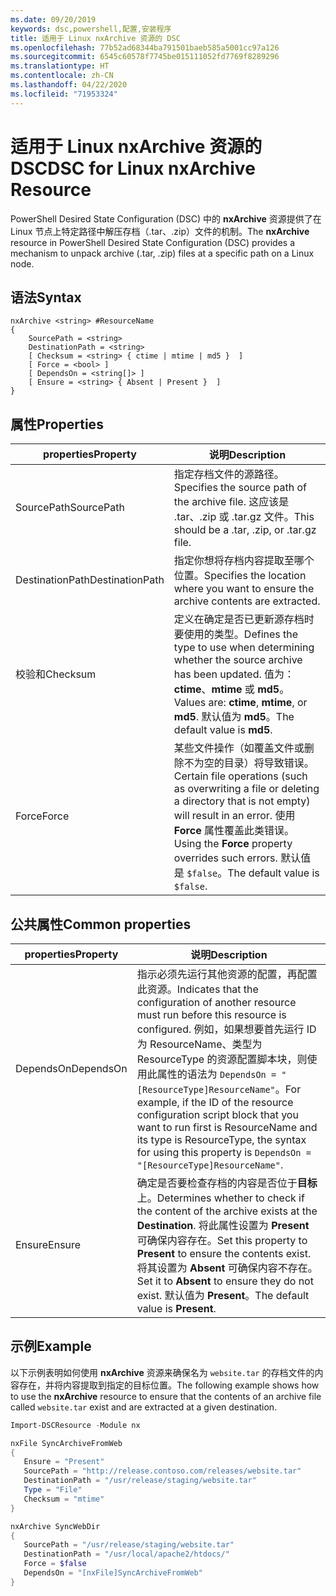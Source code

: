 ```yaml
---
ms.date: 09/20/2019
keywords: dsc,powershell,配置,安装程序
title: 适用于 Linux nxArchive 资源的 DSC
ms.openlocfilehash: 77b52ad68344ba791501baeb585a5001cc97a126
ms.sourcegitcommit: 6545c60578f7745be015111052fd7769f8289296
ms.translationtype: HT
ms.contentlocale: zh-CN
ms.lasthandoff: 04/22/2020
ms.locfileid: "71953324"
---
```

# <a name="dsc-for-linux-nxarchive-resource"></a><span data-ttu-id="d7b00-103">适用于 Linux nxArchive 资源的 DSC</span><span class="sxs-lookup"><span data-stu-id="d7b00-103">DSC for Linux nxArchive Resource</span></span>

<span data-ttu-id="d7b00-104">PowerShell Desired State Configuration (DSC) 中的 **nxArchive** 资源提供了在 Linux 节点上特定路径中解压存档（.tar、.zip）文件的机制。</span><span class="sxs-lookup"><span data-stu-id="d7b00-104">The **nxArchive** resource in PowerShell Desired State Configuration (DSC) provides a mechanism to unpack archive (.tar, .zip) files at a specific path on a Linux node.</span></span>

## <a name="syntax"></a><span data-ttu-id="d7b00-105">语法</span><span class="sxs-lookup"><span data-stu-id="d7b00-105">Syntax</span></span>

```Syntax
nxArchive <string> #ResourceName
{
    SourcePath = <string>
    DestinationPath = <string>
    [ Checksum = <string> { ctime | mtime | md5 }  ]
    [ Force = <bool> ]
    [ DependsOn = <string[]> ]
    [ Ensure = <string> { Absent | Present }  ]
}
```

## <a name="properties"></a><span data-ttu-id="d7b00-106">属性</span><span class="sxs-lookup"><span data-stu-id="d7b00-106">Properties</span></span>

|<span data-ttu-id="d7b00-107">properties</span><span class="sxs-lookup"><span data-stu-id="d7b00-107">Property</span></span> |<span data-ttu-id="d7b00-108">说明</span><span class="sxs-lookup"><span data-stu-id="d7b00-108">Description</span></span> |
|---|---|
|<span data-ttu-id="d7b00-109">SourcePath</span><span class="sxs-lookup"><span data-stu-id="d7b00-109">SourcePath</span></span> |<span data-ttu-id="d7b00-110">指定存档文件的源路径。</span><span class="sxs-lookup"><span data-stu-id="d7b00-110">Specifies the source path of the archive file.</span></span> <span data-ttu-id="d7b00-111">这应该是 .tar、.zip 或 .tar.gz 文件。</span><span class="sxs-lookup"><span data-stu-id="d7b00-111">This should be a .tar, .zip, or .tar.gz file.</span></span> |
|<span data-ttu-id="d7b00-112">DestinationPath</span><span class="sxs-lookup"><span data-stu-id="d7b00-112">DestinationPath</span></span> |<span data-ttu-id="d7b00-113">指定你想将存档内容提取至哪个位置。</span><span class="sxs-lookup"><span data-stu-id="d7b00-113">Specifies the location where you want to ensure the archive contents are extracted.</span></span> |
|<span data-ttu-id="d7b00-114">校验和</span><span class="sxs-lookup"><span data-stu-id="d7b00-114">Checksum</span></span> |<span data-ttu-id="d7b00-115">定义在确定是否已更新源存档时要使用的类型。</span><span class="sxs-lookup"><span data-stu-id="d7b00-115">Defines the type to use when determining whether the source archive has been updated.</span></span> <span data-ttu-id="d7b00-116">值为：**ctime**、**mtime** 或 **md5**。</span><span class="sxs-lookup"><span data-stu-id="d7b00-116">Values are: **ctime**, **mtime**, or **md5**.</span></span> <span data-ttu-id="d7b00-117">默认值为 **md5**。</span><span class="sxs-lookup"><span data-stu-id="d7b00-117">The default value is **md5**.</span></span> |
|<span data-ttu-id="d7b00-118">Force</span><span class="sxs-lookup"><span data-stu-id="d7b00-118">Force</span></span> |<span data-ttu-id="d7b00-119">某些文件操作（如覆盖文件或删除不为空的目录）将导致错误。</span><span class="sxs-lookup"><span data-stu-id="d7b00-119">Certain file operations (such as overwriting a file or deleting a directory that is not empty) will result in an error.</span></span> <span data-ttu-id="d7b00-120">使用 **Force** 属性覆盖此类错误。</span><span class="sxs-lookup"><span data-stu-id="d7b00-120">Using the **Force** property overrides such errors.</span></span> <span data-ttu-id="d7b00-121">默认值是 `$false`。</span><span class="sxs-lookup"><span data-stu-id="d7b00-121">The default value is `$false`.</span></span> |

## <a name="common-properties"></a><span data-ttu-id="d7b00-122">公共属性</span><span class="sxs-lookup"><span data-stu-id="d7b00-122">Common properties</span></span>

|<span data-ttu-id="d7b00-123">properties</span><span class="sxs-lookup"><span data-stu-id="d7b00-123">Property</span></span> |<span data-ttu-id="d7b00-124">说明</span><span class="sxs-lookup"><span data-stu-id="d7b00-124">Description</span></span> |
|---|---|
|<span data-ttu-id="d7b00-125">DependsOn</span><span class="sxs-lookup"><span data-stu-id="d7b00-125">DependsOn</span></span> |<span data-ttu-id="d7b00-126">指示必须先运行其他资源的配置，再配置此资源。</span><span class="sxs-lookup"><span data-stu-id="d7b00-126">Indicates that the configuration of another resource must run before this resource is configured.</span></span> <span data-ttu-id="d7b00-127">例如，如果想要首先运行 ID 为 ResourceName、类型为 ResourceType 的资源配置脚本块，则使用此属性的语法为 `DependsOn = "[ResourceType]ResourceName"`。</span><span class="sxs-lookup"><span data-stu-id="d7b00-127">For example, if the ID of the resource configuration script block that you want to run first is ResourceName and its type is ResourceType, the syntax for using this property is `DependsOn = "[ResourceType]ResourceName"`.</span></span> |
|<span data-ttu-id="d7b00-128">Ensure</span><span class="sxs-lookup"><span data-stu-id="d7b00-128">Ensure</span></span> |<span data-ttu-id="d7b00-129">确定是否要检查存档的内容是否位于**目标**上。</span><span class="sxs-lookup"><span data-stu-id="d7b00-129">Determines whether to check if the content of the archive exists at the **Destination**.</span></span> <span data-ttu-id="d7b00-130">将此属性设置为 **Present** 可确保内容存在。</span><span class="sxs-lookup"><span data-stu-id="d7b00-130">Set this property to **Present** to ensure the contents exist.</span></span> <span data-ttu-id="d7b00-131">将其设置为 **Absent** 可确保内容不存在。</span><span class="sxs-lookup"><span data-stu-id="d7b00-131">Set it to **Absent** to ensure they do not exist.</span></span> <span data-ttu-id="d7b00-132">默认值为 **Present**。</span><span class="sxs-lookup"><span data-stu-id="d7b00-132">The default value is **Present**.</span></span> |

## <a name="example"></a><span data-ttu-id="d7b00-133">示例</span><span class="sxs-lookup"><span data-stu-id="d7b00-133">Example</span></span>

<span data-ttu-id="d7b00-134">以下示例表明如何使用 **nxArchive** 资源来确保名为 `website.tar` 的存档文件的内容存在，并将内容提取到指定的目标位置。</span><span class="sxs-lookup"><span data-stu-id="d7b00-134">The following example shows how to use the **nxArchive** resource to ensure that the contents of an archive file called `website.tar` exist and are extracted at a given destination.</span></span>

```powershell
Import-DSCResource -Module nx

nxFile SyncArchiveFromWeb
{
   Ensure = "Present"
   SourcePath = "http://release.contoso.com/releases/website.tar"
   DestinationPath = "/usr/release/staging/website.tar"
   Type = "File"
   Checksum = "mtime"
}

nxArchive SyncWebDir
{
   SourcePath = "/usr/release/staging/website.tar"
   DestinationPath = "/usr/local/apache2/htdocs/"
   Force = $false
   DependsOn = "[nxFile]SyncArchiveFromWeb"
}
```